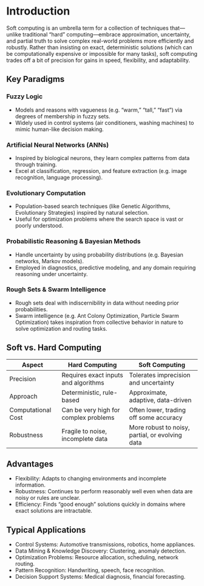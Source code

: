 # Introduction

Soft computing is an umbrella term for a collection of techniques that—unlike traditional “hard” computing—embrace approximation, uncertainty, and partial truth to solve 
complex real-world problems more efficiently and robustly. Rather than insisting on exact, deterministic solutions (which can be computationally expensive or impossible for many tasks), soft computing trades off a bit of precision for gains in speed, flexibility, and adaptability.


## Key Paradigms

### Fuzzy Logic

- Models and reasons with vagueness (e.g. “warm,” “tall,” “fast”) via degrees of membership in fuzzy sets.
- Widely used in control systems (air conditioners, washing machines) to mimic human-like decision making.

### Artificial Neural Networks (ANNs)

- Inspired by biological neurons, they learn complex patterns from data through training.
- Excel at classification, regression, and feature extraction (e.g. image recognition, language processing).

### Evolutionary Computation

- Population-based search techniques (like Genetic Algorithms, Evolutionary Strategies) inspired by natural selection.
- Useful for optimization problems where the search space is vast or poorly understood.

### Probabilistic Reasoning & Bayesian Methods

- Handle uncertainty by using probability distributions (e.g. Bayesian networks, Markov models).
- Employed in diagnostics, predictive modeling, and any domain requiring reasoning under uncertainty.

### Rough Sets & Swarm Intelligence

- Rough sets deal with indiscernibility in data without needing prior probabilities.
- Swarm intelligence (e.g. Ant Colony Optimization, Particle Swarm Optimization) takes inspiration from collective behavior in nature to solve optimization and routing tasks.

## Soft vs. Hard Computing

| Aspect             | Hard Computing                        | Soft Computing                                  |
| ------------------ | ------------------------------------- | ----------------------------------------------- |
| Precision          | Requires exact inputs and algorithms  | Tolerates imprecision and uncertainty           |
| Approach           | Deterministic, rule-based             | Approximate, adaptive, data-driven              |
| Computational Cost | Can be very high for complex problems | Often lower, trading off some accuracy          |
| Robustness         | Fragile to noise, incomplete data     | More robust to noisy, partial, or evolving data |


## Advantages

- Flexibility: Adapts to changing environments and incomplete information.
- Robustness: Continues to perform reasonably well even when data are noisy or rules are unclear.
- Efficiency: Finds “good enough” solutions quickly in domains where exact solutions are intractable.

## Typical Applications

- Control Systems: Automotive transmissions, robotics, home appliances.
- Data Mining & Knowledge Discovery: Clustering, anomaly detection.
- Optimization Problems: Resource allocation, scheduling, network routing.
- Pattern Recognition: Handwriting, speech, face recognition.
- Decision Support Systems: Medical diagnosis, financial forecasting.